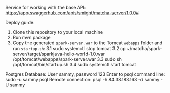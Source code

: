 Service for working with the base
API: https://app.swaggerhub.com/apis/smight/matcha-server/1.0.0#

Deploy guide:
1. Clone this repository to your local machine
2. Run mvn package
3. Copy the generated `spark-server.war` to the Tomcat `webapps` folder and run `startup.sh`:
    3.1 sudo systemctl stop tomcat
    3.2 cp ~/matcha/spark-server/target/sparkjava-hello-world-1.0.war /opt/tomcat/webapps/spark-server.war
    3.3 sudo sh /opt/tomcat/bin/startup.sh
    3.4 sudo systemctl start tomcat

Postgres Database:
User sammy, password 123
Enter to psql command line: sudo -u sammy psql
Remote connection: psql -h 84.38.183.163 -d sammy -U sammy

